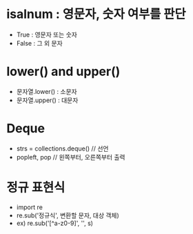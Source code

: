 # isalnum : 영문자, 숫자 여부를 판단
  * True : 영문자 또는 숫자
  * False : 그 외 문자

# lower() and upper()
  * 문자열.lower() : 소문자
  * 문자열.upper() : 대문자

# Deque
  * strs = collections.deque() // 선언
  * popleft, pop // 왼쪽부터, 오른쪽부터 출력
  
# 정규 표현식
  * import re
  * re.sub('정규식', 변환할 문자, 대상 객체)
  * ex) re.sub('[^a-z0-9]', '', s)


